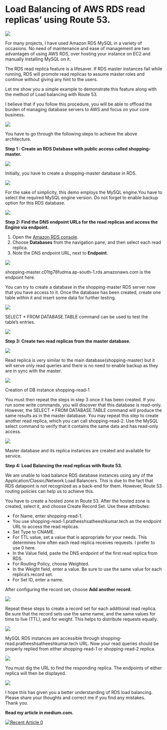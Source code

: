 
# Load Balancing of AWS RDS read replicas’ using Route 53.

![](https://miro.medium.com/max/1400/0*WtIi6H0-3dG-HNrs)

For many projects, I have used Amazon RDS MySQL in a variety of occasions. No need of maintenance and ease of management are two advantages of using AWS RDS, over hosting your instance on EC2 and manually installing MySQL on it.

The RDS read replica feature is a lifesaver. If RDS master instances fail while running, RDS will promote read replicas to assume master roles and continue without giving any hint to the users.

Let me show you a simple example to demonstrate this feature along with the method of Load balancing with Route 53.

I believe that if you follow this procedure, you will be able to offload the burden of managing database servers to AWS and focus on your core business.

![](https://miro.medium.com/max/1400/0*4dHwz6IFvHwi0oIV)

You have to go through the following steps to achieve the above architecture.

**Step 1 : Create an RDS Database with public access called shopping-master.**

![](https://miro.medium.com/max/1400/0*8NeepWuv7MjCPhHV)

Initially, you have to create a shopping-master database in RDS.

![](https://miro.medium.com/max/1400/0*R-suy8xmdmcxD66J)

For the sake of simplicity, this demo employs the MySQL engine.You have to select the required MySQL engine version. Do not forget to enable backup option for this RDS database.

![](https://miro.medium.com/max/1400/0*kP6VwKLWDa6Ybj0h)

**Step 2: Find the DNS endpoint URLs for the read replicas and access the Engine via endpoint.**

1.  Open the [Amazon RDS console](https://console.aws.amazon.com/rds/).
2.  Choose **Databases** from the navigation pane, and then select each read replica.
3.  Note the DNS endpoint URL, next to **Endpoint**.

![](https://miro.medium.com/max/1400/0*eOXVIa5U7Hb-CyOm)

shopping-master.c01tg78fudma.ap-south-1.rds.amazonaws.com is the endpoint here.

You can try to create a database in the shopping-master RDS server now that you have access to it. Once the database has been created, create one table within it and insert some data for further testing.

![](https://miro.medium.com/max/1400/0*yydn2x6qC7GSYEJa)

SELECT * FROM DATABASE.TABLE command can be used to test the table’s entries.

![](https://miro.medium.com/max/1400/0*509x9ogKgjtzCo8T)

**Step 3: Create two read replicas from the master database.**

![](https://miro.medium.com/max/1400/0*vQo_afF-TUkaDxya)

Read replica is very similar to the main database(shopping-master) but it will serve only read queries and there is no need to enable backup as they are in sync with the master.

![](https://miro.medium.com/max/1400/0*CyYJe07G2bhZZo-U)

Creation of DB instance shopping-read-1

You must then repeat the steps in step 3 once it has been created. If you run some write commands, you will discover that this database is read-only. However, the SELECT * FROM DATABASE.TABLE command will produce the same results as in the master database. You may repeat this step to create another read replica, which you can call shopping-read-2. Use the MySQL select command to verify that it contains the same data and has read-only access.

![](https://miro.medium.com/max/1400/0*lO0HY3NYkZebYkvL)

Master database and its replica instances are created and available for service.

**Step 4: Load Balancing the read replicas with Route 53.**

We are unable to load balance RDS database instances using any of the Application/Classic/Network Load Balancers. This is due to the fact that RDS datapoint is not recognized as a back-end for them. However, Route 53 routing policies can help us to achieve this.

You have to create a hosted zone in Route 53. After the hosted zone is created, select it, and choose Create Record Set. Use these attributes:

-   For Name, enter shopping-read-1.
-   You use shopping-read-1.pratheeshsatheeshkumar.tech as the endpoint URL to access the read replicas.
-   Set Type to CNAME.
-   For TTL value, set a value that is appropriate for your needs. This determines how often each read replica receives requests. I prefer to use 0 here.
-   In the Value field, paste the DNS endpoint of the first read replica from RDS.
-   For Routing Policy, choose Weighted.
-   In the Weight field, enter a value. Be sure to use the same value for each replica’s record set.
-   For Set ID, enter a name.

After configuring the record set, choose **Add another record.**

![](https://miro.medium.com/max/1400/1*MiAbA3qkLFBwtP7nxT8uuA.png)

Repeat these steps to create a record set for each additional read replica. Be sure that the record sets use the same name, and the same values for time to live (TTL), and for weight. This helps to distribute requests equally.

![](https://miro.medium.com/max/1400/0*yT3vQB6j6XUaFiWq)

MySQL RDS instances are accessible through shopping-read.pratheeshsatheeshkumar.tech URL. Now your read queries should be properly replied from either shopping-read-1 or shopping-read-2 replica.

![](https://miro.medium.com/max/1400/1*rxfnPcS5bSLdN3ZNZlkL5g.png)

You must dig the URL to find the responding replica. The endpoints of either replica will then be displayed.

![](https://miro.medium.com/max/1400/1*tth9JG7K1RENIzjotdLo4Q.png)

I hope this has given you a better understanding of RDS load balancing.  
Please share your thoughts and correct me if you find any mistakes.  
Thank you.

**Read my article in medium.com.**

 <a target="_blank" href="https://github-readme-medium-recent-article.vercel.app/medium/@yespratheesh/0"><img src="https://github-readme-medium-recent-article.vercel.app/medium/@yespratheesh/0" alt="Recent Article 0">
